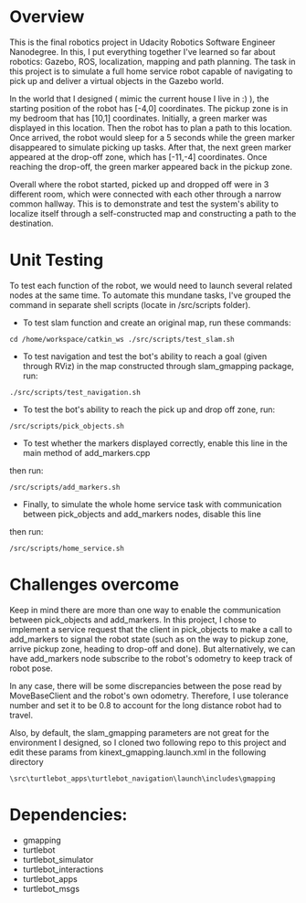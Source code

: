 # Overview

This is the final robotics project in Udacity Robotics Software Engineer Nanodegree. In this, I put everything together I've learned so far about robotics: Gazebo, ROS, localization, mapping and path planning. The task in this project is to simulate a full home service robot capable of navigating to pick up and deliver a virtual objects in the Gazebo world.

In the world that I designed ( mimic the current house I live in :) ), the starting position of the robot has [-4,0] coordinates. 
The pickup zone is in my bedroom that has [10,1] coordinates. Initially, a green marker was displayed in this location. 
Then the robot has to plan a path to this location. 
Once arrived, the robot would sleep for a 5 seconds while the green marker disappeared to simulate picking up tasks. 
After that, the next green marker appeared at the drop-off zone, which has [-11,-4] coordinates. 
Once reaching the drop-off, the green marker appeared back in the pickup zone.

Overall where the robot started, picked up and dropped off were in 3 different room, which were connected with each other through a narrow common hallway. This is to demonstrate and test the system's ability to localize itself through a self-constructed map and constructing a path to the destination.

# Unit Testing

To test each function of the robot, we would need to launch several related nodes at the same time. To automate this mundane tasks, I've grouped the command in separate shell scripts (locate in /src/scripts folder).

- To test slam function and create an original map, run these commands:

`cd /home/workspace/catkin_ws
./src/scripts/test_slam.sh`

- To test navigation and test the bot's ability to reach a goal (given through RViz) in the map constructed through slam_gmapping package, run:

`./src/scripts/test_navigation.sh`

- To test the bot's ability to reach the pick up and drop off zone, run:

`/src/scripts/pick_objects.sh`

- To test whether the markers displayed correctly, enable this line in the main method of add_markers.cpp

then run:

`/src/scripts/add_markers.sh`

- Finally, to simulate the whole home service task with communication between pick_objects and add_markers nodes, disable this line

then run:

`/src/scripts/home_service.sh`

# Challenges overcome

Keep in mind there are more than one way to enable the communication between pick_objects and add_markers. In this project, I chose to implement a service request that the client in pick_objects to make a call to add_markers to signal the robot state (such as on the way to pickup zone, arrive pickup zone, heading to drop-off and done). But alternatively, we can have add_markers node subscribe to the robot's odometry to keep track of robot pose. 

In any case, there will be some discrepancies between the pose read by MoveBaseClient and the robot's own odometry. Therefore, I use tolerance number and set it to be 0.8 to account for the long distance robot had to travel. 

Also, by default, the slam_gmapping parameters are not great for the environment I designed, so I cloned two following repo to this project and edit these params from kinext_gmapping.launch.xml in the following directory

`\src\turtlebot_apps\turtlebot_navigation\launch\includes\gmapping`

# Dependencies:
- gmapping
- turtlebot
- turtlebot_simulator
- turtlebot_interactions
- turtlebot_apps
- turtlebot_msgs
